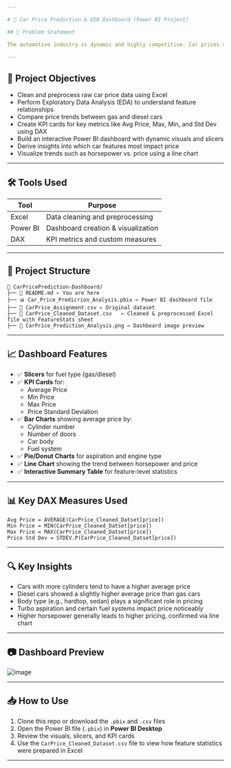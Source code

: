 ```yaml
---

# 🚗 Car Price Prediction & EDA Dashboard (Power BI Project)

## 📌 Problem Statement

The automotive industry is dynamic and highly competitive. Car prices vary significantly depending on several factors such as engine specifications, fuel system, car body type, number of doors, aspiration, and performance metrics like horsepower. This project aims to explore how these features influence the pricing of cars and to visualize the insights in a clear and interactive way using Power BI. The ultimate goal is to help users and stakeholders understand key patterns behind pricing and support data-driven decision-making.

---
```


## 🎯 Project Objectives

- Clean and preprocess raw car price data using Excel
- Perform Exploratory Data Analysis (EDA) to understand feature relationships
- Compare price trends between gas and diesel cars
- Create KPI cards for key metrics like Avg Price, Max, Min, and Std Dev using DAX
- Build an interactive Power BI dashboard with dynamic visuals and slicers
- Derive insights into which car features most impact price
- Visualize trends such as horsepower vs. price using a line chart

---

## 🛠 Tools Used

| Tool      | Purpose                          |
|-----------|----------------------------------|
| Excel     | Data cleaning and preprocessing  |
| Power BI  | Dashboard creation & visualization |
| DAX       | KPI metrics and custom measures  |

---

## 📂 Project Structure

```
📁 CarPricePrediction-Dashboard/
├── 📄 README.md ← You are here
├── 📊 Car_Price_Predicrion_Analysis.pbix ← Power BI dashboard file
├── 📄 CarPrice_Assignment.csv ← Original dataset
├── 📄 CarPrice_Cleaned_Dataset.csv   ← Cleaned & preprocessed Excel file with FeatureStats sheet
├── 📸 CarPrice_Prediction_Analysis.png ← Dashboard image preview
```

---

## 📈 Dashboard Features

- ✅ **Slicers** for fuel type (gas/diesel)
- ✅ **KPI Cards** for:
  - Average Price
  - Min Price
  - Max Price
  - Price Standard Deviation
- ✅ **Bar Charts** showing average price by:
  - Cylinder number
  - Number of doors
  - Car body
  - Fuel system
- ✅ **Pie/Donut Charts** for aspiration and engine type
- ✅ **Line Chart** showing the trend between horsepower and price
- ✅ **Interactive Summary Table** for feature-level statistics

---

## 📊 Key DAX Measures Used

```DAX
Avg Price = AVERAGE(CarPrice_Cleaned_Datset[price])
Min Price = MIN(CarPrice_Cleaned_Datset[price])
Max Price = MAX(CarPrice_Cleaned_Datset[price])
Price Std Dev = STDEV.P(CarPrice_Cleaned_Datset[price])
```

---

## 🔍 Key Insights

- Cars with more cylinders tend to have a higher average price
- Diesel cars showed a slightly higher average price than gas cars
- Body type (e.g., hardtop, sedan) plays a significant role in pricing
- Turbo aspiration and certain fuel systems impact price noticeably
- Higher horsepower generally leads to higher pricing, confirmed via line chart

---

## 📷 Dashboard Preview

![image](https://github.com/user-attachments/assets/29b07362-873e-4138-a7d9-5cbac6e5bc5c)


---

## 📥 How to Use

1. Clone this repo or download the `.pbix` and `.csv` files
2. Open the Power BI file (`.pbix`) in **Power BI Desktop**
3. Review the visuals, slicers, and KPI cards
4. Use the `CarPrice_Cleaned_Dataset.csv` file to view how feature statistics were prepared in Excel

---

